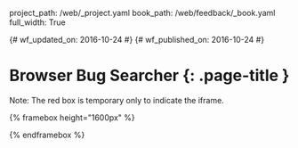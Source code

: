 project_path: /web/_project.yaml
book_path: /web/feedback/_book.yaml
full_width: True

{# wf_updated_on: 2016-10-24 #}
{# wf_published_on: 2016-10-24 #}

# Browser Bug Searcher {: .page-title }

Note: The red box is temporary only to indicate the iframe.

<style>iframe {border: 1px solid red;}</style>

{% framebox height="1600px" %}
  <style>
    iframe {
      border: 0;
      width: 100%;
      height: 100%;
    }
  </style>
  <script>
    devsite.framebox.AutoSizeClient.initAutoSize();
    document.querySelector('html').style.height = '100%';
    document.querySelector('body').style.height = '100%';
    setTimeout(fakeSearch, 250);
    function populateSearch() {
      devsite.framebox.AutoSizeClient.requestQueryAndFragment(function(query) {
        var iframe = document.createElement('iframe');
        iframe.src = 'https://browser-issue-tracker-search.appspot.com/' + query;
        document.querySelector('body').appendChild(iframe);
      });
    }
    function fakeSearch() {
      var query = '?q=flexbox';
      var iframe = document.createElement('iframe');
      iframe.src = 'https://browser-issue-tracker-search.appspot.com/' + query;
      document.querySelector('body').appendChild(iframe);
    }
  </script>
{% endframebox %}

